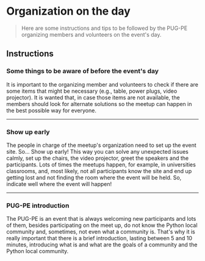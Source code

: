# Organization on the day

>Here are some instructions and tips to be followed by the PUG-PE organizing members and volunteers on the event's day.

## Instructions

### Some things to be aware of before the event's day

It is important to the organizing member and volunteers to check if there are some items that might be necessary (e.g., table, power plugs, video projector). It is wanted that, in case those items are not available, the members should look for alternate solutions so the meetup can happen in the best possible way for everyone.

---

### Show up early

The people in charge of the meetup's organization need to set up the event site. So... Show up early! This way you can solve any unexpected issues calmly, set up the chairs, the video projector, greet the speakers and the participants.
Lots of times the meetups happen, for example, in universities classrooms, and, most likely, not all participants know the site and end up getting lost and not finding the room where the event will be held. So, indicate well where the event will happen!

---

### PUG-PE introduction

The PUG-PE is an event that is always welcoming new participants and lots of them, besides participating on the meet up, do not know the Python local community and, sometimes, not even what a community is. That's why it is really important that there is a brief introduction, lasting between 5 and 10 minutes, introducing what is and what are the goals of a community and the Python local community.
